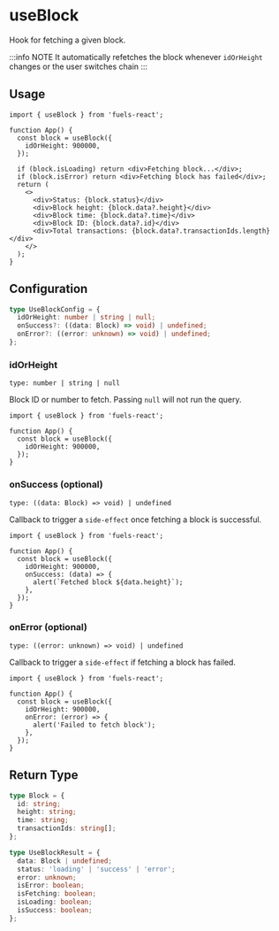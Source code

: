 # useBlock

Hook for fetching a given block.

:::info NOTE
It automatically refetches the block whenever `idOrHeight` changes or the user switches chain
:::

## Usage

```tsx
import { useBlock } from 'fuels-react';

function App() {
  const block = useBlock({
    idOrHeight: 900000,
  });

  if (block.isLoading) return <div>Fetching block...</div>;
  if (block.isError) return <div>Fetching block has failed</div>;
  return (
    <>
      <div>Status: {block.status}</div>
      <div>Block height: {block.data?.height}</div>
      <div>Block time: {block.data?.time}</div>
      <div>Block ID: {block.data?.id}</div>
      <div>Total transactions: {block.data?.transactionIds.length}</div>
    </>
  );
}
```

## Configuration

```ts
type UseBlockConfig = {
  idOrHeight: number | string | null;
  onSuccess?: ((data: Block) => void) | undefined;
  onError?: ((error: unknown) => void) | undefined;
};
```

### idOrHeight

`type: number | string | null`

Block ID or number to fetch. Passing `null` will not run the query.

```tsx {5}
import { useBlock } from 'fuels-react';

function App() {
  const block = useBlock({
    idOrHeight: 900000,
  });
}
```

### onSuccess (optional)

`type: ((data: Block) => void) | undefined`

Callback to trigger a `side-effect` once fetching a block is successful.

```tsx {6-8}
import { useBlock } from 'fuels-react';

function App() {
  const block = useBlock({
    idOrHeight: 900000,
    onSuccess: (data) => {
      alert(`Fetched block ${data.height}`);
    },
  });
}
```

### onError (optional)

`type: ((error: unknown) => void) | undefined`

Callback to trigger a `side-effect` if fetching a block has failed.

```tsx {6-8}
import { useBlock } from 'fuels-react';

function App() {
  const block = useBlock({
    idOrHeight: 900000,
    onError: (error) => {
      alert('Failed to fetch block');
    },
  });
}
```

## Return Type

```ts
type Block = {
  id: string;
  height: string;
  time: string;
  transactionIds: string[];
};

type UseBlockResult = {
  data: Block | undefined;
  status: 'loading' | 'success' | 'error';
  error: unknown;
  isError: boolean;
  isFetching: boolean;
  isLoading: boolean;
  isSuccess: boolean;
};
```
